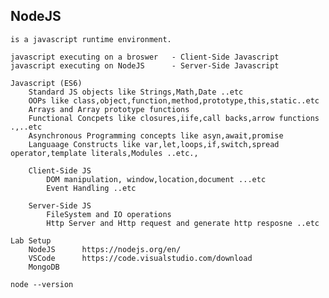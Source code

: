 NodeJS
-----------------------------------------------------------------------------------------------

    is a javascript runtime environment.

    javascript executing on a broswer   - Client-Side Javascript
    javascript executing on NodeJS      - Server-Side Javascript

    Javascript (ES6)
        Standard JS objects like Strings,Math,Date ..etc
        OOPs like class,object,function,method,prototype,this,static..etc
        Arrays and Array prototype functions
        Functional Concpets like closures,iife,call backs,arrow functions .,..etc
        Asynchronous Programming concepts like asyn,await,promise
        Languaage Constructs like var,let,loops,if,switch,spread operator,template literals,Modules ..etc.,

        Client-Side JS
            DOM manipulation, window,location,document ...etc
            Event Handling ..etc

        Server-Side JS
            FileSystem and IO operations
            Http Server and Http request and generate http resposne ..etc
            
    Lab Setup
        NodeJS      https://nodejs.org/en/
        VSCode      https://code.visualstudio.com/download     
        MongoDB

    node --version

    